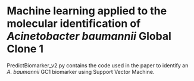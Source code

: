 # Machine learning applied to the molecular identification of <i>Acinetobacter baumannii</i> Global Clone 1  

PredictBiomarker_v2.py contains the code used in the paper to identify an <i>A. baumannii</i> GC1 biomarker using Support Vector Machine.
